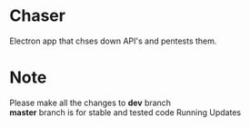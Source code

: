 # Chaser
Electron app that chses down API's and pentests them.

# Note
Please make all the changes to **dev** branch</br>
**master** branch is for stable and tested code
Running Updates